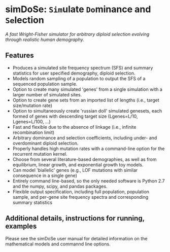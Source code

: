# simDoSe: `Sim`ulate `Do`minance and `Se`lection
*A fast Wright-Fisher simulator for arbitrary diploid selection evolving through realistic human demography.*

## Features
  - Produces a simulated site frequency spectrum (SFS) and summary statistics for user specified demography, diploid selection.
  - Models random sampling of a population to output the SFS of a sequenced population sample.  
  - Option to create many simulated 'genes' from a single simulation with a larger number of simulated sites.
  - Option to create gene sets from an imported list of lengths (i.e., target size/mutation rate)
  - Option to simultaneously create 'russian doll' simulated genesets, each formed of genes with descending target size (Lgenes=L/10, Lgenes=L/100, ...)
  - Fast and flexible due to the absence of linkage (i.e., infinite recombination limit)
  - Arbitrary dominance and selection coefficients, including under- and overdominant diploid selection.
  - Properly handles high mutation rates with a command-line option for the recurrent mutation kernel.
  - Choose from several literature-based demographies, as well as from equilibrium, linear growth, and exponential growth toy models.
  - Can model 'biallelic' genes (e.g., LOF mutations with similar consequence in a single gene)
  - Entirely command line-based, so the only needed software is Python 2.7 and the numpy, scipy, and pandas packages.
  - Flexible output specification, including full population, population sample, and per-gene site frequency spectra and corresponding summary statistics

## Additional details, instructions for running, examples
Please see the simDoSe user manual for detailed information on the mathematical models and commannd line options.
